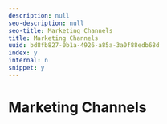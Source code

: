 ```yaml
---
description: null
seo-description: null
seo-title: Marketing Channels
title: Marketing Channels
uuid: bd8fb827-0b1a-4926-a85a-3a0f88edb68d
index: y
internal: n
snippet: y
---
```


# Marketing Channels

